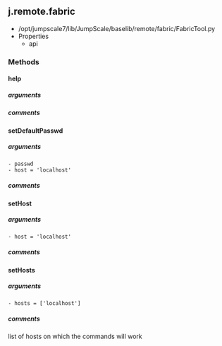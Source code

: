 ## j.remote.fabric

- /opt/jumpscale7/lib/JumpScale/baselib/remote/fabric/FabricTool.py
- Properties
    - api

### Methods

#### help 
##### arguments

##### comments

#### setDefaultPasswd 
##### arguments

    - passwd
    - host = 'localhost'

##### comments

#### setHost 
##### arguments

    - host = 'localhost'

##### comments

#### setHosts 
##### arguments

    - hosts = ['localhost']

##### comments

list of hosts on which the commands will work

